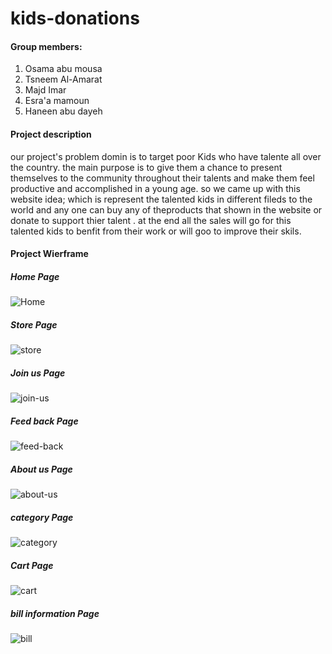 # kids-donations

#### Group members:
1. Osama abu mousa
2. Tsneem Al-Amarat
3. Majd Imar
4. Esra'a mamoun
5. Haneen abu dayeh


#### Project description
our project's problem domin is to target poor  Kids who have  talente all over the country. the main purpose is to give them a chance to present themselves to the community throughout their talents and make them feel productive and accomplished in a young age.
so we came up with this website idea; which is represent the talented kids in  different fileds  to the world and any one can buy any of theproducts that shown in the website or donate to support thier talent . at the end all the sales will go for this talented kids to benfit from their work or will goo to improve their skils.


#### Project Wierframe

##### Home Page

![Home](img/wireframe/home.jpeg)

##### Store Page

![store](img/wireframe/store.jpeg)


##### Join us Page

![join-us](img/wireframe/join-us.jpeg)

##### Feed back Page

![feed-back](img/wireframe/feed-back.jpeg)

##### About us Page

![about-us](img/wireframe/about-us.jpeg)

##### category Page

![category](img/wireframe/category.jpeg)

##### Cart Page

![cart](img/wireframe/cart.jpeg)

##### bill information Page

![bill](img/wireframe/bill-informatin.jpeg)
